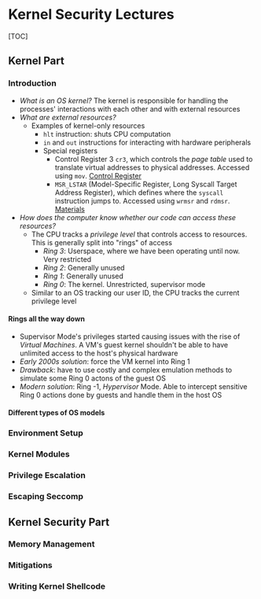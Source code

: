 # Kernel Security Lectures

[TOC]

## Kernel Part

### Introduction

- *What is an OS kernel?* The kernel is responsible for handling the processes' interactions with each other and with external resources
- *What are external resources?*
    - Examples of kernel-only resources
        - `hlt` instruction: shuts CPU computation
        - `in` and `out` instructions for interacting with hardware peripherals
        - Special registers
            - Control Register 3 `cr3`, which controls the *page table* used to translate virtual addresses to physical addresses. Accessed using `mov`. [Control Register](https://en.wikipedia.org/wiki/Control_register)
            - `MSR_LSTAR` (Model-Specific Register, Long Syscall Target Address Register), which defines where the `syscall` instruction jumps to. Accessed using `wrmsr` and `rdmsr`. [Materials](https://0xax.gitbooks.io/linux-insides/content/SysCall/linux-syscall-1.html)
- *How does the computer know whether our code can access these resources?*
    - The CPU tracks a *privilege level* that controls access to resources. This is generally split into "rings" of access
        - *Ring 3*: Userspace, where we have been operating until now. Very restricted
        - *Ring 2*: Generally unused
        - *Ring 1*: Generally unused
        - *Ring 0*: The kernel. Unrestricted, supervisor mode
    - Similar to an OS tracking our user ID, the CPU tracks the current privilege level

#### Rings all the way down

- Supervisor Mode's privileges started causing issues with the rise of *Virtual Machines*. A VM's guest kernel shouldn't be able to have unlimited access to the host's physical hardware
- *Early 2000s solution*: force the VM kernel into Ring 1
- *Drawback*: have to use costly and complex emulation methods to simulate some Ring 0 actons of the guest OS
- *Modern solution*: Ring -1, *Hypervisor* Mode. Able to intercept sensitive Ring 0 actions done by guests and handle them in the host OS

#### Different types of OS models

### Environment Setup

### Kernel Modules

### Privilege Escalation

### Escaping Seccomp

## Kernel Security Part

### Memory Management

### Mitigations

### Writing Kernel Shellcode
